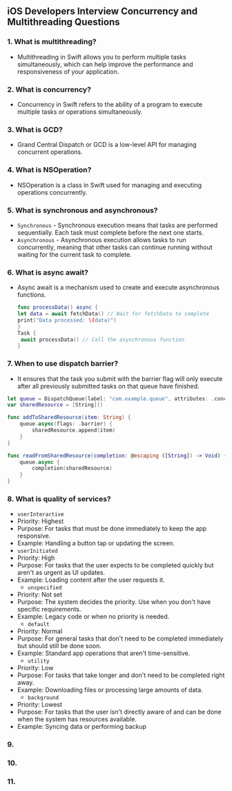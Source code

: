 ## iOS Developers Interview Concurrency and Multithreading Questions

### 1. What is multithreading?
  - Multithreading in Swift allows you to perform multiple tasks simultaneously, which can help improve the performance and 
   responsiveness of your application.

### 2. What is concurrency?
  - Concurrency in Swift refers to the ability of a program to execute multiple tasks or operations simultaneously.

### 3. What is GCD?
  - Grand Central Dispatch or GCD is a low-level API for managing concurrent operations.
    
### 4. What is NSOperation?
  - NSOperation is a class in Swift used for managing and executing operations concurrently.

### 5. What is synchronous and asynchronous? 
  - `Synchronous` - Synchronous execution means that tasks are performed sequentially. Each task must complete before the next one starts.
  - `Asynchronous` - Asynchronous execution allows tasks to run concurrently, meaning that other tasks can continue running without waiting for the current task to complete.
    
### 6. What is async await?
  - Async await is a mechanism used to create and execute asynchronous functions.
    ```swift
    func processData() async {
    let data = await fetchData() // Wait for fetchData to complete
    print("Data processed: \(data)")
    }
    Task {
     await processData() // Call the asynchronous function
    }
    ```
### 7. When to use dispatch barrier?
  -  It ensures that the task you submit with the barrier flag will only execute after all previously submitted tasks on that queue have finished.
```swift
let queue = DispatchQueue(label: "com.example.queue", attributes: .concurrent)
var sharedResource = [String]()

func addToSharedResource(item: String) {
    queue.async(flags: .barrier) {
        sharedResource.append(item)
    }
}

func readFromSharedResource(completion: @escaping ([String]) -> Void) {
    queue.async {
        completion(sharedResource)
    }
}

```
### 8. What is quality of services?
  - `userInteractive`
 - Priority: Highest
 - Purpose: For tasks that must be done immediately to keep the app responsive.
 - Example: Handling a button tap or updating the screen.
  - `userInitiated`
- Priority: High
- Purpose: For tasks that the user expects to be completed quickly but aren't as urgent as UI updates.
- Example: Loading content after the user requests it.
  - `unspecified`
- Priority: Not set
- Purpose: The system decides the priority. Use when you don't have specific requirements.
- Example: Legacy code or when no priority is needed.
  - `default`
- Priority: Normal
- Purpose: For general tasks that don't need to be completed immediately but should still be done soon.
- Example: Standard app operations that aren't time-sensitive.
  - `utility`
- Priority: Low
- Purpose: For tasks that take longer and don't need to be completed right away.
- Example: Downloading files or processing large amounts of data.
  - `background`
- Priority: Lowest
- Purpose: For tasks that the user isn't directly aware of and can be done when the system has resources available.
- Example: Syncing data or performing backup
  
### 9.

### 10.

### 11.

